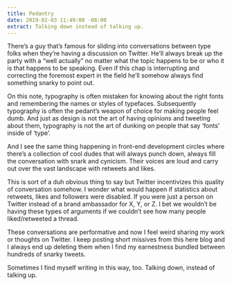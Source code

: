 ```yaml
---
title: Pedantry
date: 2019-02-03 11:49:00 -08:00
extract: Talking down instead of talking up.
---
```


There’s a guy that’s famous for sliding into conversations between type folks when they’re having a discussion on Twitter. He’ll always break up the party with a “well actually” no matter what the topic happens to be or who it is that happens to be speaking. Even if this chap is interrupting and correcting the foremost expert in the field he’ll somehow always find something snarky to point out.

On this note, typography is often mistaken for knowing about the right fonts and remembering the names or styles of typefaces. Subsequently typography is often the pedant’s weapon of choice for making people feel dumb. And just as design is not the art of having opinions and tweeting about them, typography is not the art of dunking on people that say ‘fonts’ inside of ‘type’.

And I see the same thing happening in front-end development circles where there’s a collection of cool dudes that will always punch down, always fill the conversation with snark and cynicism. Their voices are loud and carry out over the vast landscape with retweets and likes.

This is sort of a duh obvious thing to say but Twitter incentivizes this quality of conversation somehow. I wonder what would happen if statistics about retweets, likes and followers were disabled. If you were just a person on Twitter instead of a brand ambassador for X, Y, or Z.  I bet we wouldn’t be having these types of arguments if we couldn’t see how many people liked/retweeted a thread.

These conversations are performative and now I feel weird sharing my work or thoughts on Twitter. I keep posting short missives from this here blog and I always end up deleting them when I find my earnestness bundled between hundreds of snarky tweets.

Sometimes I find myself writing in this way, too. Talking down, instead of talking up. 
